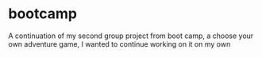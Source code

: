 # bootcamp
A continuation of my second group project from boot camp, a choose your own adventure game, I wanted to continue working on it on my own

